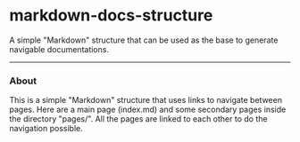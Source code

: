 # markdown-docs-structure
A simple "Markdown" structure that can be used as the base to generate navigable documentations.

***
### About

This is a simple "Markdown" structure that uses links to navigate between pages. Here are a main page (index.md) and some secondary pages inside the directory "pages/". All the pages are linked to each other to do the navigation possible.
